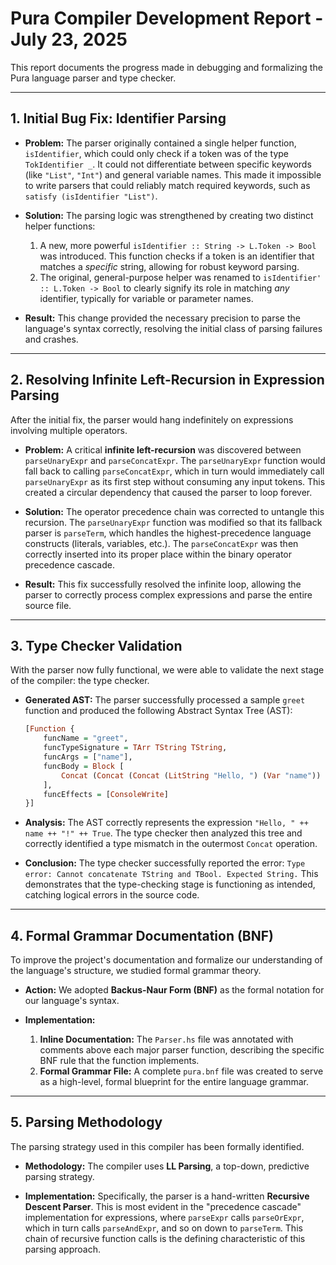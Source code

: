 # Pura Compiler Development Report - July 23, 2025

This report documents the progress made in debugging and formalizing the Pura language parser and type checker.

-----

## 1\. Initial Bug Fix: Identifier Parsing

* **Problem:** The parser originally contained a single helper function, `isIdentifier`, which could only check if a token was of the type `TokIdentifier _`. It could not differentiate between specific keywords (like `"List"`, `"Int"`) and general variable names. This made it impossible to write parsers that could reliably match required keywords, such as `satisfy (isIdentifier "List")`.

* **Solution:** The parsing logic was strengthened by creating two distinct helper functions:
    1.  A new, more powerful `isIdentifier :: String -> L.Token -> Bool` was introduced. This function checks if a token is an identifier that matches a *specific* string, allowing for robust keyword parsing.
    2.  The original, general-purpose helper was renamed to `isIdentifier' :: L.Token -> Bool` to clearly signify its role in matching *any* identifier, typically for variable or parameter names.

* **Result:** This change provided the necessary precision to parse the language's syntax correctly, resolving the initial class of parsing failures and crashes.


-----

## 2\. Resolving Infinite Left-Recursion in Expression Parsing

After the initial fix, the parser would hang indefinitely on expressions involving multiple operators.

  * **Problem:** A critical **infinite left-recursion** was discovered between `parseUnaryExpr` and `parseConcatExpr`. The `parseUnaryExpr` function would fall back to calling `parseConcatExpr`, which in turn would immediately call `parseUnaryExpr` as its first step without consuming any input tokens. This created a circular dependency that caused the parser to loop forever.

  * **Solution:** The operator precedence chain was corrected to untangle this recursion. The `parseUnaryExpr` function was modified so that its fallback parser is `parseTerm`, which handles the highest-precedence language constructs (literals, variables, etc.). The `parseConcatExpr` was then correctly inserted into its proper place within the binary operator precedence cascade.

  * **Result:** This fix successfully resolved the infinite loop, allowing the parser to correctly process complex expressions and parse the entire source file.

-----

## 3\. Type Checker Validation

With the parser now fully functional, we were able to validate the next stage of the compiler: the type checker.

  * **Generated AST:** The parser successfully processed a sample `greet` function and produced the following Abstract Syntax Tree (AST):

    ```haskell
    [Function {
        funcName = "greet", 
        funcTypeSignature = TArr TString TString, 
        funcArgs = ["name"], 
        funcBody = Block [
            Concat (Concat (Concat (LitString "Hello, ") (Var "name")) (LitString "!")) (LitBool True)
        ], 
        funcEffects = [ConsoleWrite]
    }]
    ```

  * **Analysis:** The AST correctly represents the expression `"Hello, " ++ name ++ "!" ++ True`. The type checker then analyzed this tree and correctly identified a type mismatch in the outermost `Concat` operation.

  * **Conclusion:** The type checker successfully reported the error: `Type error: Cannot concatenate TString and TBool. Expected String.` This demonstrates that the type-checking stage is functioning as intended, catching logical errors in the source code.

-----

## 4\. Formal Grammar Documentation (BNF)

To improve the project's documentation and formalize our understanding of the language's structure, we studied formal grammar theory.

  * **Action:** We adopted **Backus-Naur Form (BNF)** as the formal notation for our language's syntax.

  * **Implementation:**

    1.  **Inline Documentation:** The `Parser.hs` file was annotated with comments above each major parser function, describing the specific BNF rule that the function implements.
    2.  **Formal Grammar File:** A complete `pura.bnf` file was created to serve as a high-level, formal blueprint for the entire language grammar.

-----

## 5\. Parsing Methodology

The parsing strategy used in this compiler has been formally identified.

  * **Methodology:** The compiler uses **LL Parsing**, a top-down, predictive parsing strategy.

  * **Implementation:** Specifically, the parser is a hand-written **Recursive Descent Parser**. This is most evident in the "precedence cascade" implementation for expressions, where `parseExpr` calls `parseOrExpr`, which in turn calls `parseAndExpr`, and so on down to `parseTerm`. This chain of recursive function calls is the defining characteristic of this parsing approach.

<!-- end list -->